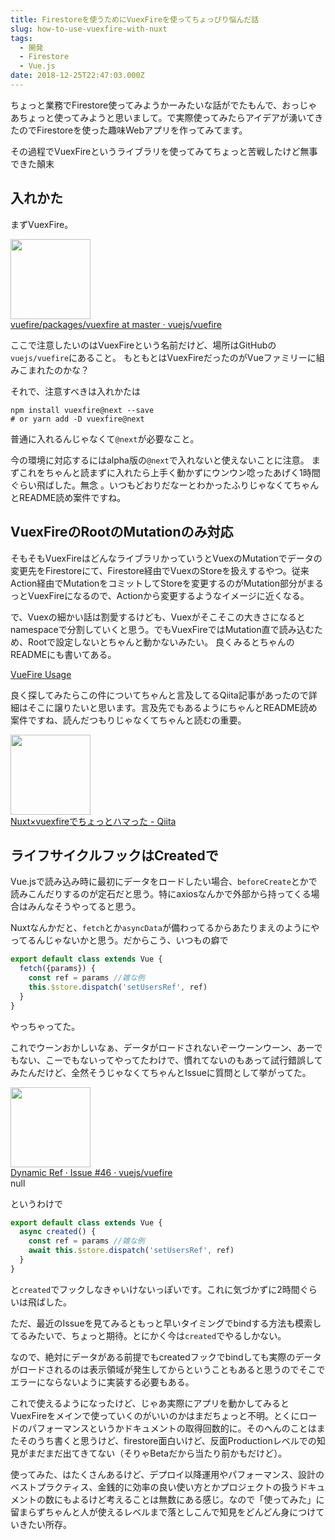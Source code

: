 ```yaml
---
title: Firestoreを使うためにVuexFireを使ってちょっぴり悩んだ話
slug: how-to-use-vuexfire-with-nuxt
tags:
  - 開発
  - Firestore
  - Vue.js
date: 2018-12-25T22:47:03.000Z
---
```


ちょっと業務でFirestore使ってみようかーみたいな話がでたもんで、おっじゃあちょっと使ってみようと思いまして。で実際使ってみたらアイデアが湧いてきたのでFirestoreを使った趣味Webアプリを作ってみてます。

その過程でVuexFireというライブラリを使ってみてちょっと苦戦したけど無事できた顛末

## 入れかた
まずVuexFire。
<div class="linkbox"><div class="linkbox_image"><a href="https://github.com/vuejs/vuefire/tree/master/packages/vuexfire" target="_blank" ><img src="https://assets-cdn.github.com/images/modules/open_graph/github-logo.png" style="border: none;" width="128" /></a></div><div class="link_info"><div class="link_title"><a href="https://github.com/vuejs/vuefire/tree/master/packages/vuexfire" target="_blank" >vuefire/packages/vuexfire at master · vuejs/vuefire</a> </div><div class="link_description"></div></div></div>

ここで注意したいのはVuexFireという名前だけど、場所はGitHubの`vuejs/vuefire`にあること。
もともとはVuexFireだったのがVueファミリーに組みこまれたのかな？

それで、注意すべきは入れかたは
```
npm install vuexfire@next --save
# or yarn add -D vuexfire@next
```
普通に入れるんじゃなくて`@next`が必要なこと。

今の環境に対応するにはalpha版の`@next`で入れないと使えないことに注意。
まずこれをちゃんと読まずに入れたら上手く動かずにウンウン唸ったあげく1時間ぐらい飛ばした。無念
。いつもどおりだなーとわかったふりじゃなくてちゃんとREADME読め案件ですね。

## VuexFireのRootのMutationのみ対応
そもそもVuexFireはどんなライブラリかっていうとVuexのMutationでデータの変更先をFirestoreにて、Firestore経由でVuexのStoreを扱えするやつ。従来Action経由でMutationをコミットしてStoreを変更するのがMutation部分がまるっとVuexFireになるので、Actionから変更するようなイメージに近くなる。

で、Vuexの細かい話は割愛するけども、Vuexがそこそこの大きさになるとnamespaceで分割していくと思う。でもVuexFireではMutation直で読み込むため、Rootで設定しないとちゃんと動かないみたい。
良くみるとちゃんのREADMEにも書いてある。

[VueFire Usage](https://github.com/vuejs/vuefire/tree/master/packages/vuexfire#usage)

良く探してみたらこの件についてちゃんと言及してるQiita記事があったので詳細はそこに譲りたいと思います。言及先でもあるようにちゃんとREADME読め案件ですね、読んだつもりじゃなくてちゃんと読むの重要。

<div class="linkbox"><div class="linkbox_image"><a href="https://qiita.com/TsukasaGR/items/e8a47889f65c53751309" target="_blank" ><img src="https://assets-cdn.github.com/images/modules/open_graph/github-logo.png" style="border: none;" width="128" /></a></div><div class="link_info"><div class="link_title"><a href="https://qiita.com/TsukasaGR/items/e8a47889f65c53751309" target="_blank" >Nuxt×vuexfireでちょっとハマった - Qiita</a> </div><div class="link_description"></div></div></div>

## ライフサイクルフックはCreatedで
Vue.jsで読み込み時に最初にデータをロードしたい場合、`beforeCreate`とかで読みこんだりするのが定石だと思う。特にaxiosなんかで外部から持ってくる場合はみんなそうやってると思う。

Nuxtなんかだと、`fetch`とか`asyncData`が備わってるからあたりまえのようにやってるんじゃないかと思う。だからこう、いつもの癖で
```ts
export default class extends Vue {
  fetch({params}) {
    const ref = params //雑な例
    this.$store.dispatch('setUsersRef', ref)
  }
}
```
やっちゃってた。

これでウーンおかしいなぁ、データがロードされないぞーウーンウーン、あーでもない、こーでもないってやってたわけで、慣れてないのもあって試行錯誤してみたんだけど、全然そうじゃなくてちゃんとIssueに質問として挙がってた。

<div class="linkbox"><div class="linkbox_image"><a href="https://github.com/vuejs/vuefire/issues/46" target="_blank" ><img src="https://assets-cdn.github.com/images/modules/open_graph/github-logo.png" style="border: none;" width="128" /></a></div><div class="link_info"><div class="link_title"><a href="https://github.com/vuejs/vuefire/issues/46" target="_blank" >Dynamic Ref · Issue #46 · vuejs/vuefire</a> </div><div class="link_description">null</div></div></div>

というわけで
```ts
export default class extends Vue {
  async created() {
    const ref = params //雑な例
    await this.$store.dispatch('setUsersRef', ref)
  }
}
```
と`created`でフックしなきゃいけないっぽいです。これに気づかずに2時間ぐらいは飛ばした。

ただ、最近のIssueを見てみるともっと早いタイミングでbindする方法も模索してるみたいで、ちょっと期待。とにかく今は`created`でやるしかない。

なので、絶対にデータがある前提でもcreatedフックでbindしても実際のデータがロードされるのは表示領域が発生してからということもあると思うのでそこでエラーにならないように実装する必要もある。

これで使えるようになったけど、じゃあ実際にアプリを動かしてみるとVuexFireをメインで使っていくのがいいのかはまだちょっと不明。とくにロードのパフォーマンスというかドキュメントの取得回数的に。そのへんのことはまたそのうち書くと思うけど、firestore面白いけど、反面Productionレベルでの知見がまだまだ出てきてない（そりゃBetaだから当たり前かもだけど）。

使ってみた、はたくさんあるけど、デプロイ以降運用やパフォーマンス、設計のベストプラクティス、金銭的に効率の良い使い方とかプロジェクトの扱うドキュメントの数にもよるけど考えることは無数にある感じ。なので「使ってみた」に留まらずちゃんと人が使えるレベルまで落としこんで知見をどんどん身につけていきたい所存。
